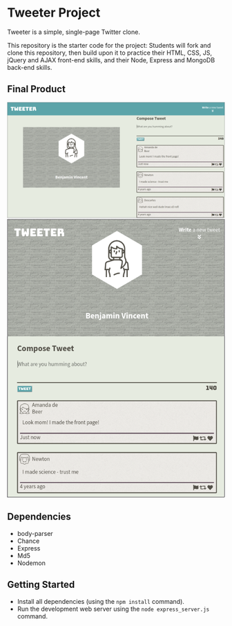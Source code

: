 # Tweeter Project

Tweeter is a simple, single-page Twitter clone.

This repository is the starter code for the project: Students will fork and clone this repository, then build upon it to practice their HTML, CSS, JS, jQuery and AJAX front-end skills, and their Node, Express and MongoDB back-end skills.


## Final Product


!["Screenshot of front page"](https://github.com/BenjaminVincent/tweeter/blob/master/docs/front-page-desktop.png?raw=true)
!["Screenshot of small front page"](https://github.com/BenjaminVincent/tweeter/blob/master/docs/front-page-mobile.png?raw=true)


## Dependencies

- body-parser
- Chance
- Express
- Md5
- Nodemon


## Getting Started

- Install all dependencies (using the `npm install` command).
- Run the development web server using the `node express_server.js` command.
